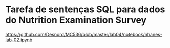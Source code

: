 # Tarefa de sentenças SQL para dados do Nutrition Examination Survey
https://github.com/Desnord/MC536/blob/master/lab04/notebook/nhanes-lab-02.ipynb

